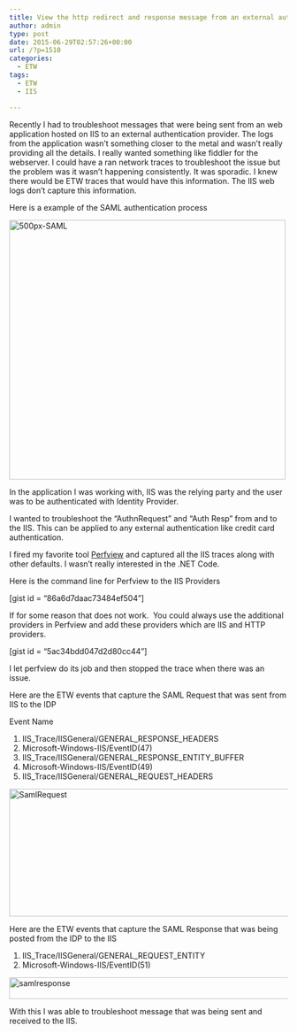 ```yaml
---
title: View the http redirect and response message from an external authentication provider using ETW
author: admin
type: post
date: 2015-06-29T02:57:26+00:00
url: /?p=1510
categories:
  - ETW
tags:
  - ETW
  - IIS

---
```

Recently I had to troubleshoot messages that were being sent from an web application hosted on IIS to an external authentication provider. The logs from the application wasn&#8217;t something closer to the metal and wasn&#8217;t really providing all the details. I really wanted something like fiddler for the webserver. I could have a ran network traces to troubleshoot the issue but the problem was it wasn&#8217;t happening consistently. It was sporadic. I knew there would be ETW traces that would have this information. The IIS web logs don&#8217;t capture this information.

Here is a example of the SAML authentication process

[<img class=" size-full wp-image-1511 aligncenter" src="https://naveensrinivasan.files.wordpress.com/2015/06/500px-saml.jpg" alt="500px-SAML" width="500" height="469" />][1]

In the application I was working with, IIS was the relying party and the user was to be authenticated with Identity Provider.

I wanted to troubleshoot the &#8220;AuthnRequest&#8221; and &#8220;Auth Resp&#8221; from and to the IIS. This can be applied to any external authentication like credit card authentication.

I fired my favorite tool <a href="http://blogs.msdn.com/b/vancem/archive/tags/perfview/" target="_blank">Perfview</a> and captured all the IIS traces along with other defaults. I wasn&#8217;t really interested in the .NET Code.

Here is the command line for Perfview to the IIS Providers
  
[gist id = &#8220;86a6d7daac73484ef504&#8221;]

If for some reason that does not work.  You could always use the additional providers in Perfview and add these providers which are IIS and HTTP providers.

[gist id = &#8220;5ac34bdd047d2d80cc44&#8221;]

I let perfview do its job and then stopped the trace when there was an issue.

Here are the ETW events that capture the SAML Request that was sent from IIS to the IDP

Event Name

  1. IIS\_Trace/IISGeneral/GENERAL\_RESPONSE_HEADERS
  2. Microsoft-Windows-IIS/EventID(47)
  3. IIS\_Trace/IISGeneral/GENERAL\_RESPONSE\_ENTITY\_BUFFER
  4. Microsoft-Windows-IIS/EventID(49)
  5. IIS\_Trace/IISGeneral/GENERAL\_REQUEST_HEADERS

[<img class="alignleft size-full wp-image-1515" src="https://naveensrinivasan.files.wordpress.com/2015/06/samlrequest.jpg" alt="SamlRequest" width="660" height="231" srcset="https://www.naveensrinivasan.com/wp-content/uploads/2015/06/samlrequest.jpg 1157w, https://www.naveensrinivasan.com/wp-content/uploads/2015/06/samlrequest-300x105.jpg 300w, https://www.naveensrinivasan.com/wp-content/uploads/2015/06/samlrequest-768x269.jpg 768w, https://www.naveensrinivasan.com/wp-content/uploads/2015/06/samlrequest-1024x358.jpg 1024w" sizes="(max-width: 660px) 100vw, 660px" />][2]

Here are the ETW events that capture the SAML Response that was being posted from the IDP to the IIS

  1. IIS\_Trace/IISGeneral/GENERAL\_REQUEST_ENTITY
  2. Microsoft-Windows-IIS/EventID(51)

[<img class="alignleft size-full wp-image-1514" src="https://naveensrinivasan.files.wordpress.com/2015/06/samlresponse.jpg" alt="samlresponse" width="660" height="39" srcset="https://www.naveensrinivasan.com/wp-content/uploads/2015/06/samlresponse.jpg 1177w, https://www.naveensrinivasan.com/wp-content/uploads/2015/06/samlresponse-300x18.jpg 300w, https://www.naveensrinivasan.com/wp-content/uploads/2015/06/samlresponse-768x46.jpg 768w, https://www.naveensrinivasan.com/wp-content/uploads/2015/06/samlresponse-1024x61.jpg 1024w" sizes="(max-width: 660px) 100vw, 660px" />][3]

With this I was able to troubleshoot message that was being sent and received to the IIS.

&nbsp;

 [1]: https://naveensrinivasan.files.wordpress.com/2015/06/500px-saml.jpg
 [2]: https://naveensrinivasan.files.wordpress.com/2015/06/samlrequest.jpg
 [3]: https://naveensrinivasan.files.wordpress.com/2015/06/samlresponse.jpg